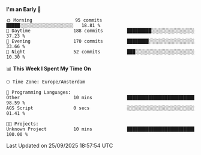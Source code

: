 <!--START_SECTION:waka-->
**I'm an Early 🐤** 

```text
🌞 Morning                95 commits          █████░░░░░░░░░░░░░░░░░░░░   18.81 % 
🌆 Daytime                188 commits         █████████░░░░░░░░░░░░░░░░   37.23 % 
🌃 Evening                170 commits         ████████░░░░░░░░░░░░░░░░░   33.66 % 
🌙 Night                  52 commits          ███░░░░░░░░░░░░░░░░░░░░░░   10.30 % 
```


📊 **This Week I Spent My Time On** 

```text
🕑︎ Time Zone: Europe/Amsterdam

💬 Programming Languages: 
Other                    10 mins             █████████████████████████   98.59 % 
AGS Script               0 secs              ░░░░░░░░░░░░░░░░░░░░░░░░░   01.41 % 

🐱‍💻 Projects: 
Unknown Project          10 mins             █████████████████████████   100.00 % 
```


 Last Updated on 25/09/2025 18:57:54 UTC
<!--END_SECTION:waka-->
